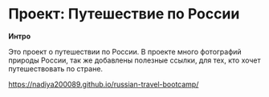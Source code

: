 # Проект: Путешествие по России


**Интро**

Это проект о путешествии по России.
В проекте много фотографий природы России, так же добавлены полезные ссылки, для тех, кто хочет путешествовать по стране.

https://nadiya200089.github.io/russian-travel-bootcamp/

